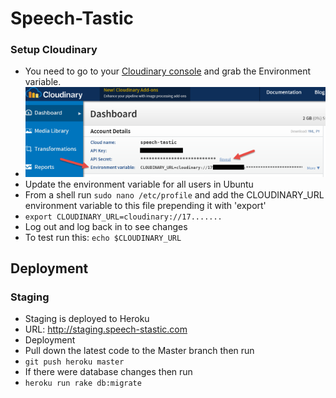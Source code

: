 # Speech-Tastic

### Setup Cloudinary

- You need to go to your [Cloudinary console](https://cloudinary.com/console) and grab the Environment variable.
 - ![Cloudinary Console](app/assets/images/readme/cloudinary_console_sm.png)
- Update the environment variable for all users in Ubuntu
 - From a shell run `sudo nano /etc/profile` and add the CLOUDINARY_URL environment variable to this file prepending it with 'export'
 - `export CLOUDINARY_URL=cloudinary://17.......`
- Log out and log back in to see changes
 - To test run this: `echo $CLOUDINARY_URL`


## Deployment

### Staging

- Staging is deployed to Heroku
- URL: http://staging.speech-stastic.com
- Deployment
 - Pull down the latest code to the Master branch then run
 - `git push heroku master`
 - If there were database changes then run
 - `heroku run rake db:migrate`


